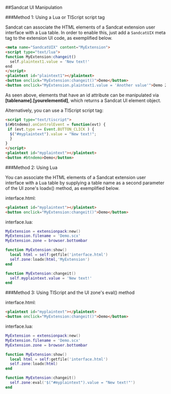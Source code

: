 ##Sandcat UI Manipulation

###Method 1: Using a Lua or TIScript script tag

Sandcat can associate the HTML elements of a Sandcat extension user interface with a Lua table. In order to enable this, just add a `SandcatUIX` meta tag to the extension UI code, as exemplified below.

```html
<meta name="SandcatUIX" content="MyExtension">
<script type="text/lua">
function MyExtension:changeit()
  self.plaintext1.value = 'New text!'
end
</script>
<plaintext id="plaintext1"></plaintext>
<button onclick="MyExtension:changeit()">Demo</button>
<button onclick="MyExtension.plaintext1.value = 'Another value'">Demo 2</button>
```

As seen above, elements that have an id attribute can be manipulated via **[tablename].[yourelementid]**, which returns a Sandcat UI element object.

Alternatively, you can use a TIScript script tag:

```html
<script type="text/tiscript">
$(#btndemo).onControlEvent = function(evt) {
 if (evt.type == Event.BUTTON_CLICK ) {
  $("#myplaintext").value = "New text!";
  }
}
</script>
<plaintext id="myplaintext"></plaintext>
<button #btndemo>Demo</button>
```

###Method 2: Using Lua

You can associate the HTML elements of a Sandcat extension user interface with a Lua table by supplying a table name as a second parameter of the UI zone's loadx() method, as exemplified below.

interface.html:
```html
<plaintext id="myplaintext"></plaintext>
<button onclick="MyExtension:changeit()">Demo</button>
```

interface.lua:
```lua
MyExtension = extensionpack:new()
MyExtension.filename = 'Demo.scx'
MyExtension.zone = browser.bottombar

function MyExtension:show()
  local html = self:getfile('interface.html')
  self.zone:loadx(html,'MyExtension')
end

function MyExtension:changeit()
  self.myplaintext.value = 'New text!'
end
```

###Method 3: Using TIScript and the UI zone's eval() method

interface.html:
```html
<plaintext id="myplaintext"></plaintext>
<button onclick="MyExtension:changeit()">Demo</button>
```

interface.lua:

```lua
MyExtension = extensionpack:new()
MyExtension.filename = 'Demo.scx'
MyExtension.zone = browser.bottombar

function MyExtension:show()
  local html = self:getfile('interface.html')
  self.zone:loadx(html)
end

function MyExtension:changeit()
  self.zone:eval('$("#myplaintext").value = "New text!"')
end
```